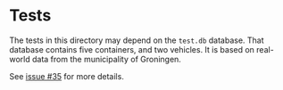 # Tests

The tests in this directory may depend on the `test.db` database.
That database contains five containers, and two vehicles.
It is based on real-world data from the municipality of Groningen.

See [issue #35](https://github.com/N-Wouda/Groningen-Waste-Collection/issues/35) for more details.
